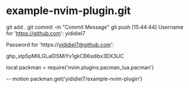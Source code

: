# example-nvim-plugin.git

git add .
git commit -m "Commit Message"
git push                                                                                                                                                                       [15:44:44]
Username for 'https://github.com': yididiel7

Password for 'https://yididiel7@github.com':

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

local packman = require('nvim.plugins.pacman_lua.pacman')

-- motion
packman.get('yididiel7/example-nvim-plugin')

